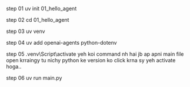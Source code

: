 step 01 uv init 01_hello_agent

step 02 cd 01_hello_agent

step 03 uv venv

step 04 uv add openai-agents python-dotenv

step 05 .venv\Script\activate yeh koi command nh hai jb ap apni main file open krraingy tu nichy python ke version ko click krna sy yeh activate hoga..

step 06 uv run main.py

<!-- github push commands

cd your-folder
git init
git remote add origin https://github.com/username/repo-name.git
git add .
git commit -m "Initial commit"
git branch -M main
git push -u origin main -->